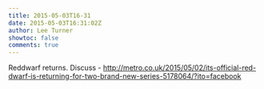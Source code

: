```yaml
---
title: 2015-05-03T16-31
date: 2015-05-03T16:31:02Z
author: Lee Turner
showtoc: false
comments: true
---
```


Reddwarf returns. Discuss - http://metro.co.uk/2015/05/02/its-official-red-dwarf-is-returning-for-two-brand-new-series-5178064/?ito=facebook

